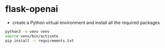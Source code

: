 # flask-openai

* create a Python virtual environment and install all the required packages
```bash
python3 -m venv venv
source venv/bin/activate
pip install -r requirements.txt
```